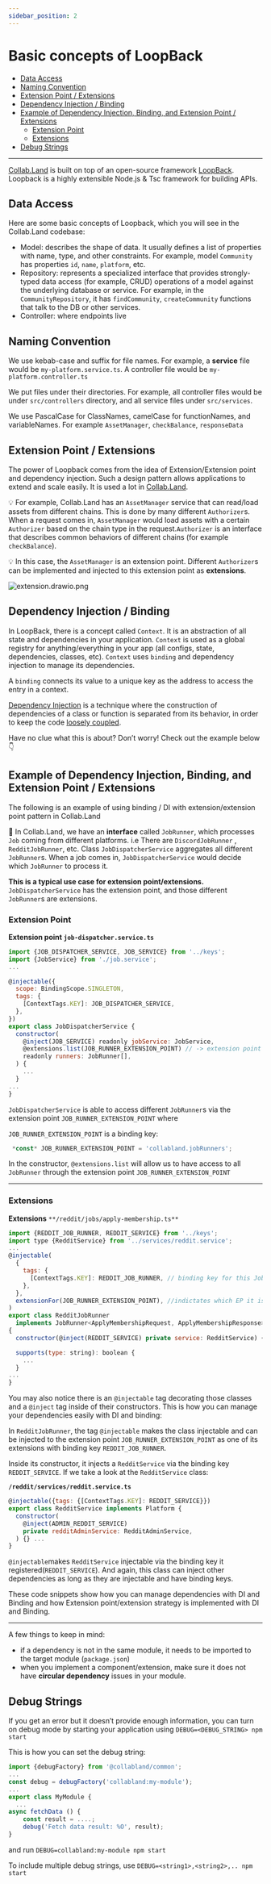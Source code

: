 ```yaml
---
sidebar_position: 2
---
```


# Basic concepts of LoopBack

- [Data Access](#data-access)
- [Naming Convention](#naming-convention)
- [Extension Point / Extensions](#extension-point--extensions)
- [Dependency Injection / Binding](#dependency-injection--binding)
- [Example of Dependency Injection, Binding, and Extension Point / Extensions](#example-of-dependency-injection-binding-and-extension-point--extensions)
  - [Extension Point](#extension-point)
  - [Extensions](#exttensions)
- [Debug Strings](#debug-strings)

---

[Collab.Land](http://Collab.Land) is built on top of an open-source framework [LoopBack](http://loopback.io). Loopback is a highly extensible Node.js & Tsc framework for building APIs.

## Data Access

Here are some basic concepts of Loopback, which you will see in the Collab.Land codebase:

- Model: describes the shape of data. It usually defines a list of properties with name, type, and other constraints. For example, model `Community` has properties `id`, `name`, `platform`, etc.
- Repository: represents a specialized interface that provides strongly-typed data access (for example, CRUD) operations of a model against the underlying database or service. For example, in the `CommunityRepository`, it has `findCommunity`, `createCommunity` functions that talk to the DB or other services.
- Controller: where endpoints live

## Naming Convention

We use kebab-case and suffix for file names. For example, a **service** file would be `my-platform.service.ts`. A controller file would be `my-platform.controller.ts`

We put files under their directories. For example, all controller files would be under `src/controllers` directory, and all service files under `src/services`.

We use PascalCase for ClassNames, camelCase for functionNames, and variableNames. For example `AssetManager`, `checkBalance`, `responseData`

## Extension Point / Extensions

The power of Loopback comes from the idea of Extension/Extension point and dependency injection. Such a design pattern allows applications to extend and scale easily. It is used a lot in [Collab.Land](http://Collab.Land).

💡 For example, Collab.Land has an `AssetManager` service that can read/load assets from different chains. This is done by many different `Authorizer`s. When a request comes in, `AssetManager` would load assets with a certain `Authorizer` based on the chain type in the request.`Authorizer` is an interface that describes common behaviors of different chains (for example `checkBalance`).

💡 In this case, the `AssetManager` is an extension point. Different `Authorizer`s can be implemented and injected to this extension point as **extensions**.

![extension.drawio.png](./images/extension.drawio.png)

## Dependency Injection / Binding

In LoopBack, there is a concept called `Context`. It is an abstraction of all state and dependencies in your application. `Context` is used as a global registry for anything/everything in your app (all configs, state, dependencies, classes, etc). `Context` uses `binding` and dependency injection to manage its dependencies.

A `binding` connects its value to a unique key as the address to access the entry in a context.

[Dependency Injection](https://en.wikipedia.org/wiki/Dependency_injection) is a technique where the construction of dependencies of a class or function is separated from its behavior, in order to keep the code [loosely coupled](https://en.wikipedia.org/wiki/Loose_coupling).

Have no clue what this is about? Don’t worry! Check out the example below 👇

## Example of Dependency Injection, Binding, and Extension Point / Extensions

The following is an example of using binding / DI with extension/extension point pattern in Collab.Land

📕 In Collab.Land, we have an **interface** called `JobRunner`, which processes `Job` coming from different platforms. i.e There are `DiscordJobRunner` , `RedditJobRunner`, etc. Class `JobDispatcherService` aggregates all different `JobRunner`s. When a job comes in, `JobDispatcherService` would decide which `JobRunner` to process it.

**This is a typical use case for extension point/extensions.** `JobDispatcherService` has the extension point, and those different `JobRunner`s are extensions.

### Extension Point

**Extension point `job-dispatcher.service.ts`**

```jsx
import {JOB_DISPATCHER_SERVICE, JOB_SERVICE} from '../keys';
import {JobService} from './job.service';
...

@injectable({
  scope: BindingScope.SINGLETON,
  tags: {
    [ContextTags.KEY]: JOB_DISPATCHER_SERVICE,
  },
})
export class JobDispatcherService {
  constructor(
    @inject(JOB_SERVICE) readonly jobService: JobService,
    @extensions.list(JOB_RUNNER_EXTENSION_POINT) // -> extension point for JobRunner
    readonly runners: JobRunner[],
  ) {
    ...
  }
...
}
```

`JobDispatcherService` is able to access different `JobRunner`s via the extension point `JOB_RUNNER_EXTENSION_POINT` where

`JOB_RUNNER_EXTENSION_POINT` is a binding key:

```jsx
 *const* JOB_RUNNER_EXTENSION_POINT = 'collabland.jobRunners';
```

In the constructor, `@extensions.list` will allow us to have access to all `JobRunner` through the extension point `JOB_RUNNER_EXTENSION_POINT`

---

### Extensions

**Extensions** `**/reddit/jobs/apply-membership.ts**`

```jsx
import {REDDIT_JOB_RUNNER, REDDIT_SERVICE} from '../keys';
import type {RedditService} from '../services/reddit.service';
...
@injectable(
  {
    tags: {
      [ContextTags.KEY]: REDDIT_JOB_RUNNER, // binding key for this JobRunner
    },
  },
  extensionFor(JOB_RUNNER_EXTENSION_POINT), //indictates which EP it is for
)
export class RedditJobRunner
  implements JobRunner<ApplyMembershipRequest, ApplyMembershipResponse>
{
  constructor(@inject(REDDIT_SERVICE) private service: RedditService) {}

  supports(type: string): boolean {
    ...
  }
...
}
```

You may also notice there is an `@injectable` tag decorating those classes and a `@inject` tag inside of their constructors. This is how you can manage your dependencies easily with DI and binding:

In `RedditJobRunner`, the tag `@injectable` makes the class injectable and can be injected to the extension point `JOB_RUNNER_EXTENSION_POINT` as one of its extensions with binding key `REDDIT_JOB_RUNNER`.

Inside its constructor, it injects a `RedditService` via the binding key `REDDIT_SERVICE`. If we take a look at the `RedditService` class:

**`/reddit/services/reddit.service.ts`**

```jsx
@injectable({tags: {[ContextTags.KEY]: REDDIT_SERVICE}})
export class RedditService implements Platform {
  constructor(
    @inject(ADMIN_REDDIT_SERVICE)
    private redditAdminService: RedditAdminService,
  ) {} ...
}
```

`@injectable`makes `RedditService` injectable via the binding key it registered(`REDDIT_SERVICE`). And again, this class can inject other dependencies as long as they are injectable and have binding keys.

These code snippets show how you can manage dependencies with DI and Binding and how Extension point/extension strategy is implemented with DI and Binding.

---

A few things to keep in mind:

- if a dependency is not in the same module, it needs to be imported to the target module (`package.json`)
- when you implement a component/extension, make sure it does not have **circular dependency** issues in your module.

## Debug Strings

If you get an error but it doesn’t provide enough information, you can turn on debug mode by starting your application using `DEBUG=<DEBUG_STRING> npm start`

This is how you can set the debug string:

```jsx
import {debugFactory} from '@collabland/common';
...
const debug = debugFactory('collabland:my-module');
...
export class MyModule {
  ...
async fetchData () {
	const result = ....;
	debug('Fetch data result: %O', result);
}

```

and run `DEBUG=collabland:my-module npm start`

To include multiple debug strings, use `DEBUG=<string1>,<string2>,.. npm start`
